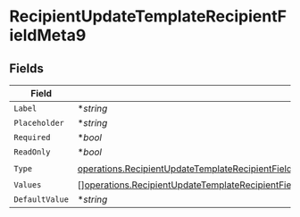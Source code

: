 # RecipientUpdateTemplateRecipientFieldMeta9


## Fields

| Field                                                                                                                                                                                                                                                                | Type                                                                                                                                                                                                                                                                 | Required                                                                                                                                                                                                                                                             | Description                                                                                                                                                                                                                                                          |
| -------------------------------------------------------------------------------------------------------------------------------------------------------------------------------------------------------------------------------------------------------------------- | -------------------------------------------------------------------------------------------------------------------------------------------------------------------------------------------------------------------------------------------------------------------- | -------------------------------------------------------------------------------------------------------------------------------------------------------------------------------------------------------------------------------------------------------------------- | -------------------------------------------------------------------------------------------------------------------------------------------------------------------------------------------------------------------------------------------------------------------- |
| `Label`                                                                                                                                                                                                                                                              | **string*                                                                                                                                                                                                                                                            | :heavy_minus_sign:                                                                                                                                                                                                                                                   | N/A                                                                                                                                                                                                                                                                  |
| `Placeholder`                                                                                                                                                                                                                                                        | **string*                                                                                                                                                                                                                                                            | :heavy_minus_sign:                                                                                                                                                                                                                                                   | N/A                                                                                                                                                                                                                                                                  |
| `Required`                                                                                                                                                                                                                                                           | **bool*                                                                                                                                                                                                                                                              | :heavy_minus_sign:                                                                                                                                                                                                                                                   | N/A                                                                                                                                                                                                                                                                  |
| `ReadOnly`                                                                                                                                                                                                                                                           | **bool*                                                                                                                                                                                                                                                              | :heavy_minus_sign:                                                                                                                                                                                                                                                   | N/A                                                                                                                                                                                                                                                                  |
| `Type`                                                                                                                                                                                                                                                               | [operations.RecipientUpdateTemplateRecipientFieldMetaTemplatesRecipientsResponse200ApplicationJSONResponseBodyFields9Type](../../models/operations/recipientupdatetemplaterecipientfieldmetatemplatesrecipientsresponse200applicationjsonresponsebodyfields9type.md) | :heavy_check_mark:                                                                                                                                                                                                                                                   | N/A                                                                                                                                                                                                                                                                  |
| `Values`                                                                                                                                                                                                                                                             | [][operations.RecipientUpdateTemplateRecipientFieldMetaTemplatesRecipientsResponseValues](../../models/operations/recipientupdatetemplaterecipientfieldmetatemplatesrecipientsresponsevalues.md)                                                                     | :heavy_minus_sign:                                                                                                                                                                                                                                                   | N/A                                                                                                                                                                                                                                                                  |
| `DefaultValue`                                                                                                                                                                                                                                                       | **string*                                                                                                                                                                                                                                                            | :heavy_minus_sign:                                                                                                                                                                                                                                                   | N/A                                                                                                                                                                                                                                                                  |